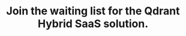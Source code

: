 ---
title: Join the waiting list for the Qdrant Hybrid SaaS solution.
section_title: Request early access to the Qdrant Hybrid SaaS
form:
  - id: 0
    header: "Get <span style='color: var(--brand-primary);'>Early Access</span> to Qdrant Hybrid SaaS"
    label: All right! 😊 What is your e-mail? *
    placeholder: name@example.com
    type: email
    name: email
    required: True
  - id: 1
    label: May we have your name, please?
    type: text
    rows: 1
    placeholder: Dr. Smith
    name: name
  - id: 2
    label: What's the name of your company?
    rows: 1
    name: companyName
  - id: 3
    label: What's the size of your company?
    type: radio
    options:
    - 1
    - 2-10
    - 11-50
    - 51-200
    - 201-1000
    - 1001+
    name: companySize
  - id: 4
    label: Are you already using Qdrant?
    type: checkbox
    options:
    - Yes, in Qdrant Cloud
    - Yes, on-premise
    - We are using another solution at the moment
    - No, we are not using any vector search engine
    name: experienced
  - id: 5
    label: Please describe the approximate size of the deployment you are planning to use. (optional)
    placeholder: 3 machines 64GB RAM each, or a deployment capable of serving 100M OpenAI embeddings
    type: text
    name: clusterSize
    required: False
  - id: 6
    label: What's your target infrastructure?
    type: radio
    options:
    - AWS
    - GCP
    - Azure
    - Other
    name: infrastructure
---